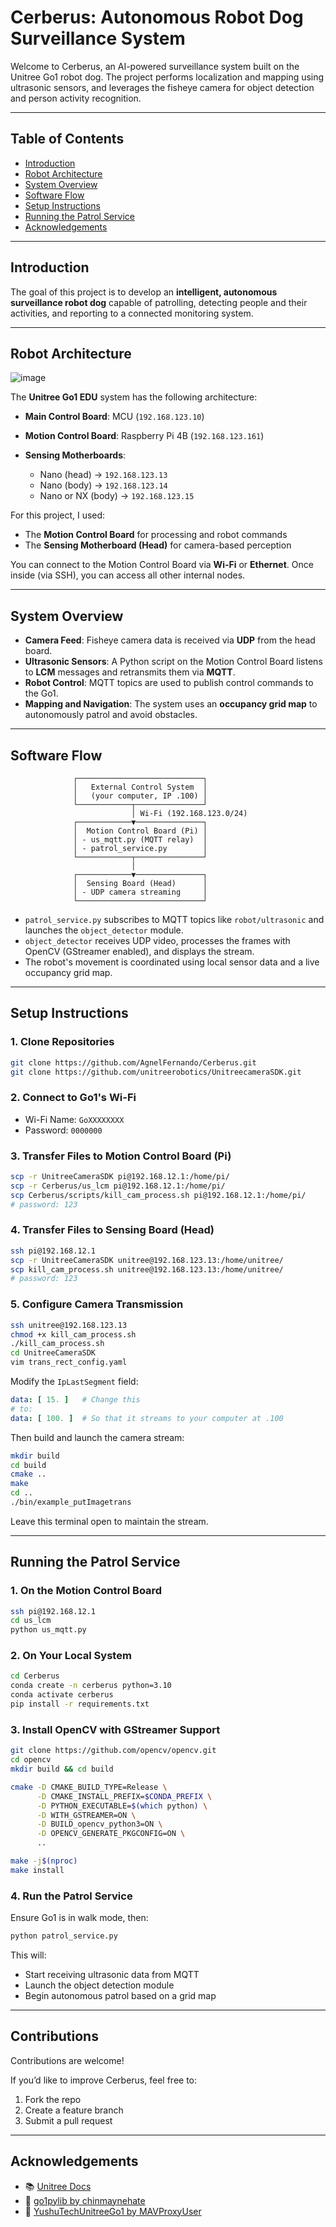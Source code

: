 # Cerberus: Autonomous Robot Dog Surveillance System

Welcome to Cerberus, an AI-powered surveillance system built on the Unitree Go1 robot dog. The project performs localization and mapping using ultrasonic sensors, and leverages the fisheye camera for object detection and person activity recognition.

---

## Table of Contents

* [Introduction](#introduction)
* [Robot Architecture](#robot-architecture)
* [System Overview](#system-overview)
* [Software Flow](#software-flow)
* [Setup Instructions](#setup-instructions)
* [Running the Patrol Service](#running-the-patrol-service)
* [Acknowledgements](#acknowledgements)

---

## Introduction

The goal of this project is to develop an **intelligent, autonomous surveillance robot dog** capable of patrolling, detecting people and their activities, and reporting to a connected monitoring system.

---

## Robot Architecture

![image](https://github.com/user-attachments/assets/8ed19ad7-aa7a-4b97-8f6f-a3a39f790e90)

The **Unitree Go1 EDU** system has the following architecture:

* **Main Control Board**: MCU (`192.168.123.10`)
* **Motion Control Board**: Raspberry Pi 4B (`192.168.123.161`)
* **Sensing Motherboards**:

  * Nano (head) → `192.168.123.13`
  * Nano (body) → `192.168.123.14`
  * Nano or NX (body) → `192.168.123.15`

For this project, I used:

* The **Motion Control Board** for processing and robot commands
* The **Sensing Motherboard (Head)** for camera-based perception

You can connect to the Motion Control Board via **Wi-Fi** or **Ethernet**. Once inside (via SSH), you can access all other internal nodes.

---

## System Overview

* **Camera Feed**: Fisheye camera data is received via **UDP** from the head board.
* **Ultrasonic Sensors**: A Python script on the Motion Control Board listens to **LCM** messages and retransmits them via **MQTT**.
* **Robot Control**: MQTT topics are used to publish control commands to the Go1.
* **Mapping and Navigation**: The system uses an **occupancy grid map** to autonomously patrol and avoid obstacles.

---

## Software Flow

```
              ┌────────────────────────────┐
              │   External Control System  │
              │   (your computer, IP .100) │
              └────────────┬───────────────┘
                           │ Wi-Fi (192.168.123.0/24)
              ┌────────────▼───────────────┐
              │  Motion Control Board (Pi) │
              │ - us_mqtt.py (MQTT relay)  │
              │ - patrol_service.py        │
              └────────────┬───────────────┘
                           │
              ┌────────────▼───────────────┐
              │  Sensing Board (Head)      │
              │ - UDP camera streaming     │
              └────────────────────────────┘
```

* `patrol_service.py` subscribes to MQTT topics like `robot/ultrasonic` and launches the `object_detector` module.
* `object_detector` receives UDP video, processes the frames with OpenCV (GStreamer enabled), and displays the stream.
* The robot's movement is coordinated using local sensor data and a live occupancy grid map.

---

## Setup Instructions

### 1. Clone Repositories

```bash
git clone https://github.com/AgnelFernando/Cerberus.git
git clone https://github.com/unitreerobotics/UnitreecameraSDK.git
```

### 2. Connect to Go1's Wi-Fi

* Wi-Fi Name: `GoXXXXXXXX`
* Password: `0000000`

### 3. Transfer Files to Motion Control Board (Pi)

```bash
scp -r UnitreeCameraSDK pi@192.168.12.1:/home/pi/
scp -r Cerberus/us_lcm pi@192.168.12.1:/home/pi/
scp Cerberus/scripts/kill_cam_process.sh pi@192.168.12.1:/home/pi/
# password: 123
```

### 4. Transfer Files to Sensing Board (Head)

```bash
ssh pi@192.168.12.1
scp -r UnitreeCameraSDK unitree@192.168.123.13:/home/unitree/
scp kill_cam_process.sh unitree@192.168.123.13:/home/unitree/
# password: 123
```

### 5. Configure Camera Transmission

```bash
ssh unitree@192.168.123.13
chmod +x kill_cam_process.sh
./kill_cam_process.sh
cd UnitreeCameraSDK
vim trans_rect_config.yaml
```

Modify the `IpLastSegment` field:

```yaml
data: [ 15. ]   # Change this
# to:
data: [ 100. ]  # So that it streams to your computer at .100
```

Then build and launch the camera stream:

```bash
mkdir build
cd build
cmake ..
make
cd ..
./bin/example_putImagetrans
```

Leave this terminal open to maintain the stream.

---

## Running the Patrol Service

### 1. On the Motion Control Board

```bash
ssh pi@192.168.12.1
cd us_lcm
python us_mqtt.py
```

### 2. On Your Local System

```bash
cd Cerberus
conda create -n cerberus python=3.10
conda activate cerberus
pip install -r requirements.txt
```

### 3. Install OpenCV with GStreamer Support

```bash
git clone https://github.com/opencv/opencv.git
cd opencv
mkdir build && cd build

cmake -D CMAKE_BUILD_TYPE=Release \
      -D CMAKE_INSTALL_PREFIX=$CONDA_PREFIX \
      -D PYTHON_EXECUTABLE=$(which python) \
      -D WITH_GSTREAMER=ON \
      -D BUILD_opencv_python3=ON \
      -D OPENCV_GENERATE_PKGCONFIG=ON \
      ..

make -j$(nproc)
make install
```

### 4. Run the Patrol Service

Ensure Go1 is in walk mode, then:

```bash
python patrol_service.py
```

This will:

* Start receiving ultrasonic data from MQTT
* Launch the object detection module
* Begin autonomous patrol based on a grid map

---

## Contributions

Contributions are welcome!

If you’d like to improve Cerberus, feel free to:

1. Fork the repo
2. Create a feature branch
3. Submit a pull request

---

## Acknowledgements

* 📚 [Unitree Docs](https://unitree-docs.readthedocs.io/en/latest/get_started/Go1_Edu.html)
* 🐾 [go1pylib by chinmaynehate](https://github.com/chinmaynehate/go1pylib)
* 🔧 [YushuTechUnitreeGo1 by MAVProxyUser](https://github.com/MAVProxyUser/YushuTechUnitreeGo1)

